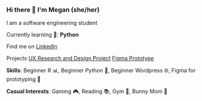 ### Hi there 👋 I'm Megan (she/her)
I am a software engineering student

Currently learning 🌱: **Python**

Find me on [LinkedIn](https://www.linkedin.com/in/megan-santagata-aba682208/)

Projects
[UX Research and Design Project](https://uxfol.io/p/4fd6ec7f/03d3353f)
[Figma Prototype](https://www.figma.com/file/UCpJGnSs6hcFc5eH9FCdKs/INF-132-Project?type=design&node-id=14-3)

**Skills**: Beginner R :bar_chart:, Beginner Python :snake:, Beginner Wordpress 🌐, Figma for prototyping :art:

**Casual Interests**: Gaming 🎮, Reading 📚, Gym 💪, Bunny Mom 🐰


<!--
**MegSanta/MegSanta** is a ✨ _special_ ✨ repository because its `README.md` (this file) appears on your GitHub profile.

Here are some ideas to get you started:

- 🔭 I’m currently working on ...
- 🌱 I’m currently learning ...
- 👯 I’m looking to collaborate on ...
- 🤔 I’m looking for help with ...
- 💬 Ask me about ...
- 📫 How to reach me: ...
- 😄 Pronouns: ...
- ⚡ Fun fact: ...
-->
